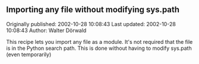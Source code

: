 ## Importing any file without modifying sys.path 
Originally published: 2002-10-28 10:08:43 
Last updated: 2002-10-28 10:08:43 
Author: Walter Dörwald 
 
This recipe lets you import any file as a module. It's not required that the file is in the Python search path. This is done without having to modify sys.path (even temporarily)
